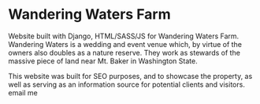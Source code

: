 # Wandering Waters Farm

Website built with Django, HTML/SASS/JS for Wandering Waters Farm. Wandering Waters is a wedding and event venue which, by virtue of the owners also doubles as a nature reserve. They work as stewards of the massive piece of land near Mt. Baker in Washington State.

This website was built for SEO purposes, and to showcase the property, as well as serving as an information source for potential clients and visitors.
email me

